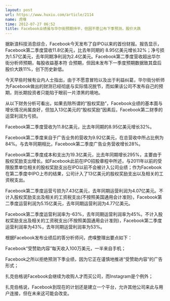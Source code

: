 ```yaml
---
layout: post
url: https://www.huxiu.com/article/2114
name: 虎嗅
time: 2012-07-27 06:52
title: Facebook业绩虽与华尔街预期持平，但因不愿公布下季预测，股价大跌
---
```

据新浪科技消息综合，Facebook今天发布了自IPO以来的首份财报。报告显示，Facebook第二季度营收11.8亿美元，比去年同期的 8.95亿美元增长32%；净亏损为1.57亿美元，去年同期净利润为2.4亿美元。Facebook第二季度营收超出华尔街分析师预期，每股收益基本符 合预期，但因未发布下一季度预期数据致其盘后股价大跌11%，创下历史新低。

今天早些时候有业内人士指出，由于不愿意冒险以及出于利益纠葛，华尔街分析师为Facebook做出的财测已经彻底与实际情况脱节，而如果该公司不发布自己的预期，则长期投资者只能陷于眼前一片漆黑的境地。

从以下财务分析可看出，如果去除所谓的“股权奖励”，Facebook业绩的基本面与增长情况尚属良好，但加入13亿美元的“股权奖励”因素后，Facebook第二财季的运营利润为亏损。

Facebook第二季度营收为11.8亿美元，比去年同期的8.95亿美元增长32%。

Facebook第二季度来自于广告业务的营收为9.92亿美元，在总营收中所占比例为84%。与去年同期相比，Facebook第二季度广告业务营收增长28%。

Facebook第二季度成本和支出为19.3亿美元，比去年同期增长295%，主要由于股权奖励支出增长。如Facebook此前在IPO招股章程中所述，与2011年以前的受限股票单位相关的股权奖励支出在IPO以前不会被计入公司业绩；作为Facebook在第二季度中IPO上市的结果，公司计入了13亿美元的股权奖励支出以及相关的工资税支出。

Facebook第二季度运营亏损为7.43亿美元，去年同期运营利润为4.07亿美元。不计入股权奖励支出及相关的工资税支出(不按照美国通用会计准则)，Facebook第二季度运营利润为5.15亿美元，去年同期运营利润为4.77亿美元。

Facebook第二季度运营利润率为-63%，去年同期运营利润率为45%。不计入股权奖励支出及相关的工资税支出(不按照美国通用会计准则)，Facebook第二季度运营利润率为43%，去年同期运营利润率为53%。

根据Facebook发布业绩后的答分析师问，虎嗅整理出要点如下：

Facebook“受赞助内容”每天收入100万美元，一半来自手机；

Facebook之所以拒绝预测下季业绩，因为它正在谨慎地推进“受赞助内容”的广告形式；

扎克伯格说Facebook会继续为收购人才而买公司，而Instagram是个例外；

扎克伯格说，Facebook到现在的计划还是建立一个平台，允许其他公司来此与用户连接，但在未来这可能会改变。

